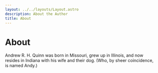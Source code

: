 ```yaml
---
layout: ../../layouts/Layout.astro
description: About the Author
title: About
---
```


# About

Andrew R. H. Quinn was born in Missouri, grew up in Illinois, and now resides in Indiana with his wife and their dog. (Who, by sheer coincidence, is named Andy.)
